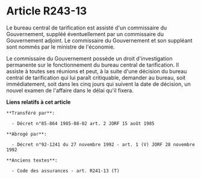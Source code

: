 # Article R243-13

Le bureau central de tarification est assisté d'un commissaire du Gouvernement, suppléé éventuellement par un commissaire du
Gouvernement adjoint. Le commissaire du Gouvernement et son suppléant sont nommés par le ministre de l'économie.

Le commissaire du Gouvernement possède un droit d'investigation permanente sur le fonctionnement du bureau central de
tarification. Il assiste à toutes ses réunions et peut, à la suite d'une décision du bureau central de tarification qui lui
paraît critiquable, demander au bureau, soit immédiatement, soit dans les cinq jours qui suivent la date de décision, un
nouvel examen de l'affaire dans le délai qu'il fixera.

**Liens relatifs à cet article**

	**Transféré par**:

	  - Décret n°85-864 1985-08-02 art. 2 JORF 15 août 1985

	**Abrogé par**:

	  - Décret n°92-1241 du 27 novembre 1992 - art. 1 (V) JORF 28 novembre 1992

	**Anciens textes**:

	  - Code des assurances - art. R241-13 (T)
